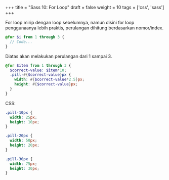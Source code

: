 +++
title = "Sass 10: For Loop"
draft = false
weight = 10
tags = ['css', 'sass']
+++

For loop mirip dengan loop sebelumnya, namun disini for loop penggunaanya lebih praktis, perulangan dihitung berdasarkan nomor/index.

```scss
@for $i from 1 through 3 {
  // Code...
}
```
Diatas akan melakukan perulangan dari 1 sampai 3.

```scss
@for $item from 1 through 3 {
  $correct-value: $item*10;
  .pill-#{$correct-value}px {
    width: #{$correct-value*2.5}px;
    height: #{$correct-value}px;
  }
}
```
CSS:
```css
.pill-10px {
  width: 25px;
  height: 10px;
}

.pill-20px {
  width: 50px;
  height: 20px;
}

.pill-30px {
  width: 75px;
  height: 30px;
}
```